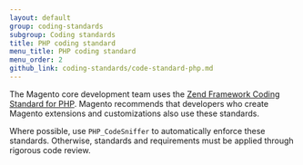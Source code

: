 ```yaml
---
layout: default
group: coding-standards
subgroup: Coding standards
title: PHP coding standard
menu_title: PHP coding standard
menu_order: 2
github_link: coding-standards/code-standard-php.md
---
```


<p>The Magento core development team uses the <a href="http://framework.zend.com/manual/1.12/en/coding-standard.html">Zend Framework Coding Standard for PHP</a>. Magento recommends that developers who create Magento extensions and customizations also use these standards.</p>
<p>Where possible, use <code>PHP_CodeSniffer</code> to automatically enforce these standards. Otherwise, standards and requirements must be applied through rigorous code review.</p>
<!--
<h2 id="php-file-formatting">PHP file formatting</h2>
<ul>
   <li><a href="http://framework.zend.com/manual/1.12/en/coding-standard.php-file-formatting.html#coding-standard.php-file-formatting.general">General</a>. Partially automated by <code>PHP_CodeSniffer</code>.</li>
   <li><a href="http://framework.zend.com/manual/1.12/en/coding-standard.php-file-formatting.html#coding-standard.php-file-formatting.indentation">Indentation</a>. Partially automated by <code>PHP_CodeSniffer</code>.</li>
   <li><a href="http://framework.zend.com/manual/1.12/en/coding-standard.php-file-formatting.html#coding-standard.php-file-formatting.max-line-length">Maximum Line Length</a>. Automated by <code>PHP_CodeSniffer</code>.</li>
   <li><a href="http://framework.zend.com/manual/1.12/en/coding-standard.php-file-formatting.html#coding-standard.php-file-formatting.line-termination">Line Termination</a>. Automated by <code>PHP_CodeSniffer</code>.</li>
</ul>
<h2 id="naming-conventions">Naming conventions</h2>
<ul>
   <li><a href="http://framework.zend.com/manual/1.12/en/coding-standard.naming-conventions.html#coding-standard.naming-conventions.classes">Classes</a>. Partially automated by <code>PHP_CodeSniffer</code>.</li>
   <li><a href="http://framework.zend.com/manual/1.12/en/coding-standard.naming-conventions.html#coding-standard.naming-conventions.abstracts">Abstract Classes</a>. Not automated.t automated.</li>
   <li><a href="http://framework.zend.com/manual/1.12/en/coding-standard.naming-conventions.html#coding-standard.naming-conventions.interfaces">Interfaces</a>. Not automated.t automated.</li>
   <li><a href="http://framework.zend.com/manual/1.12/en/coding-standard.naming-conventions.html#coding-standard.naming-conventions.filenames">Filenames</a>. Not automated.t automated.</li>
   <li><a href="http://framework.zend.com/manual/1.12/en/coding-standard.naming-conventions.html#coding-standard.naming-conventions.functions-and-methods">Functions and Methods</a>. Partially automated by <code>PHP_CodeSniffer</code>.</li>
   <li><a href="http://framework.zend.com/manual/1.12/en/coding-standard.naming-conventions.html#coding-standard.naming-conventions.variables">Variables</a>. Partially automated by <code>PHP_CodeSniffer</code>.</li>
   <li><a href="http://framework.zend.com/manual/1.12/en/coding-standard.naming-conventions.html#coding-standard.naming-conventions.constants">Constants</a>. Automated by <code>PHP_CodeSniffer</code>.</li>
</ul>
<h2 id="coding-style">Coding style</h2>
<ul>
   <li><a href="http://framework.zend.com/manual/1.12/en/coding-standard.coding-style.html#coding-standard.coding-style.php-code-demarcation">PHP Code Demarcation</a>. Partially automated by <code>PHP_CodeSniffer</code>.</li>
   <li><a href="http://framework.zend.com/manual/1.12/en/coding-standard.coding-style.html#coding-standard.coding-style.strings">Strings</a>. Not automated.</li>
   <li><a href="http://framework.zend.com/manual/1.12/en/coding-standard.coding-style.html#coding-standard.coding-style.arrays">Arrays</a>. Not automated.</li>
   <li><a href="http://framework.zend.com/manual/1.12/en/coding-standard.coding-style.html#coding-standard.coding-style.classes.declaration">Class Declaration</a>. Partially automated by <code>PHP_CodeSniffer</code>.</li>
   <li><a href="http://framework.zend.com/manual/1.12/en/coding-standard.coding-style.html#coding-standard.coding-style.classes.member-variables">Class Member Variables</a>. Not automated.</li>
   <li><a href="http://framework.zend.com/manual/1.12/en/coding-standard.coding-style.html#coding-standard.coding-style.functions-and-methods">Function and Methods</a>. Partially automated by <code>PHP_CodeSniffer</code>.</li>
   <li><a href="http://framework.zend.com/manual/1.12/en/coding-standard.coding-style.html#coding-standard.coding-style.control-statements.if-else-elseif">If/Else/Elseif</a>. Partially automated by <code>PHP_CodeSniffer</code>.</li>
   <li><a href="http://framework.zend.com/manual/1.12/en/coding-standard.coding-style.html#coding-standards.coding-style.control-statements.switch">Switch</a>. Not automated.</li>
   <li><a href="http://framework.zend.com/manual/1.12/en/coding-standard.coding-style.html#coding-standards.inline-documentation.documentation-format">Documentation Blocks -  Format</a>. Partially automated by <code>PHP_CodeSniffer</code>.</li>
   <li><a href="http://framework.zend.com/manual/1.12/en/coding-standard.coding-style.html#coding-standards.inline-documentation.files">Documentation Blocks -  Files</a>. Not automated. See the exceptions listed <a href="http://0.0.0.0:4000/guides/v1.0/coding-standards/docblock-standard-general.html">DocBlock standard</a>.</li>
   <li><a href="http://framework.zend.com/manual/1.12/en/coding-standard.coding-style.html#coding-standards.inline-documentation.classes">Documentation Blocks -  Classes</a>. Not automated. See the exceptions listed <a href="http://0.0.0.0:4000/guides/v1.0/coding-standards/docblock-standard-general.html">DocBlock standard</a>.</li>
   <li><a href="http://framework.zend.com/manual/1.12/en/coding-standard.coding-style.html#coding-standards.inline-documentation.functions">Documentation Blocks -   Functions</a>. Not automated.</li>
</ul>
<h2 id="doc-blocks">DocBlock standard</h2>
<p>For details, see <a href="http://0.0.0.0:4000/guides/v1.0/coding-standards/docblock-standard-general.html">DocBlock standard</a>.</p>
<h2>Exceptions to Zend Framework Coding standard</h2>
<p>The Magento PHP coding standard deviates from the Zend Framework coding standard in a few specific areas.</p>
<p>To ensure that Magento code is well-structured, readable, and easy to maintain, the Magento team uses the
<p><a href="http://phpmd.org/">PHPMD - PHP Mess Detector</a> to analyze the source code and identify potential problems.</p>
<p>Extension developers are strongly encouraged to adhere to these best practices.</p>
<h3 id="code-size">Code size rules</h3>
<p>For details about the following code size rules, see <a href="http://phpmd.org/rules/index.html#code-size-rules">Code Size Rules</a>.
<ul>
   <li>Manage Cyclomatic Complexity. 10 decision points per method.</li>
   <li>Manage NPath Complexity. 200 acyclic execution paths per method.</li>
   <li>Avoid Excessive Method Length. 100 lines of code per method.</li>
   <li>Avoid Excessive Class Length. 1000 lines of code per class.</li>
   <li>Avoid Excessive Parameter Lists. 10 parameters per object.</li>
   <li>Avoid Excessive Public Count. 45 methods/attributes per class.</li>
   <li>Avoid Too Many Fields. 15 fields per class.</li>
   <li>Avoid Too Many Methods. 50 methods per class.</li>
   <li>Avoid Excessive Class Complexity. 100 WMC per class.</li>
</ul>
<h3 id="design">Design</h3>
<p>For details about the following design best practices, see <a href="http://phpmd.org/rules/design.html#couplingbetweenobjects">
   Design Rules: CouplingBetweenObjects</a>:
<ul>
   <li>
      Avoid Exit Expressions. Never recommended in regular code.
   </li>
   <li>Avoid Eval Expressions. Never recommended.</li>
   <li>Avoid Go to Statements. Never recommended.</li>
   <li>Manage Number of Children. 15 child classes per class.</li>
   <li>Manage Depth of Inheritance. 6 parent classes per class.</li>
   <li>Manage Coupling between Objects. 13 dependencies per class.</li>
</ul>
<h3 id="naming-conventions">Naming rules</h3>
<p>For details about the following naming rules, see <a href="http://phpmd.org/rules/index.html#naming-rules">Naming Rules</a>:
<ul>
   <li>Avoid Short Variables. 3 characters per variable, property or parameter name.</li>
   <li>Avoid Long Variables. 20 characters per variable, property or parameter name.</li>
   <li>Avoid Short Method Names. 3 characters per method name.</li>
   <li>Avoid Constructors with Name as Enclosing Class. Never recommended.</li>
   <li>Follow Constant Naming Conventions. Should always be defined in uppercase.</li>
</ul>
<h3 id="unused-code">Unused code</h3>
<p>For details about unused code, see <a href="http://phpmd.org/rules/unusedcode.html#unusedprivatefield">Design Rules: UnusedPrivateField</a>:</p>
<ul>
   <li>Avoid Unused Private Fields. Never recommended.</li>
   <li>Avoid Unused Local Variables. Never recommended.</li>
   <li>Avoid Unused Private Methods. Never recommended</li>
   <li>Avoid Unused Formal Parameters. Never recommended.</li>
</ul>
<h3 id="code-duplicates">Code duplicates</h3>
<p>For details about code duplicates, see <a href="https://github.com/sebastianbergmann/phpcpd">https://github.com/sebastianbergmann/phpcpd</a>:</p>
<ul>
   <li>Avoid duplicated code. 5 lines (or more).</li>
   <li>
      Avoid duplicated tokens. 70 tokens (or more).
   </li>
</ul>
 -->

